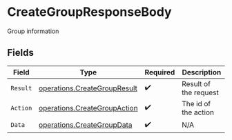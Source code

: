# CreateGroupResponseBody

Group information


## Fields

| Field                                                                        | Type                                                                         | Required                                                                     | Description                                                                  |
| ---------------------------------------------------------------------------- | ---------------------------------------------------------------------------- | ---------------------------------------------------------------------------- | ---------------------------------------------------------------------------- |
| `Result`                                                                     | [operations.CreateGroupResult](../../models/operations/creategroupresult.md) | :heavy_check_mark:                                                           | Result of the request                                                        |
| `Action`                                                                     | [operations.CreateGroupAction](../../models/operations/creategroupaction.md) | :heavy_check_mark:                                                           | The id of the action                                                         |
| `Data`                                                                       | [operations.CreateGroupData](../../models/operations/creategroupdata.md)     | :heavy_check_mark:                                                           | N/A                                                                          |